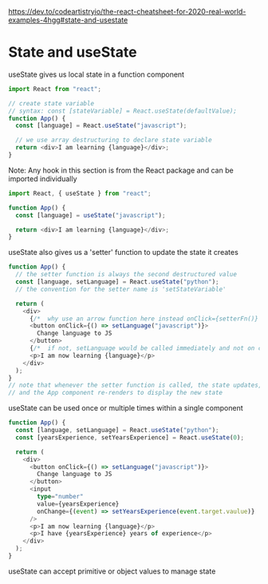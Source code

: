https://dev.to/codeartistryio/the-react-cheatsheet-for-2020-real-world-examples-4hgg#state-and-usestate

# State and useState

useState gives us local state in a function component

```ts
import React from "react";

// create state variable
// syntax: const [stateVariable] = React.useState(defaultValue);
function App() {
  const [language] = React.useState("javascript");

  // we use array destructuring to declare state variable
  return <div>I am learning {language}</div>;
}
```

Note: Any hook in this section is from the React package and can be imported individually

```ts
import React, { useState } from "react";

function App() {
  const [language] = useState("javascript");

  return <div>I am learning {language}</div>;
}
```

useState also gives us a 'setter' function to update the state it creates

```ts
function App() {
  // the setter function is always the second destructured value
  const [language, setLanguage] = React.useState("python");
  // the convention for the setter name is 'setStateVariable'

  return (
    <div>
      {/*  why use an arrow function here instead onClick={setterFn()} ? */}
      <button onClick={() => setLanguage("javascript")}>
        Change language to JS
      </button>
      {/*  if not, setLanguage would be called immediately and not on click */}
      <p>I am now learning {language}</p>
    </div>
  );
}
// note that whenever the setter function is called, the state updates,
// and the App component re-renders to display the new state
```

useState can be used once or multiple times within a single component

```ts
function App() {
  const [language, setLanguage] = React.useState("python");
  const [yearsExperience, setYearsExperience] = React.useState(0);

  return (
    <div>
      <button onClick={() => setLanguage("javascript")}>
        Change language to JS
      </button>
      <input
        type="number"
        value={yearsExperience}
        onChange={(event) => setYearsExperience(event.target.vaulue)}
      />
      <p>I am now learning {language}</p>
      <p>I have {yearsExperience} years of experience</p>
    </div>
  );
}
```

useState can accept primitive or object values to manage state
